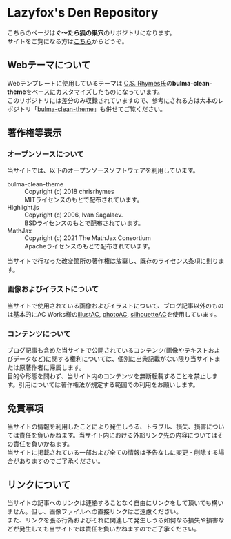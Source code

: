 # Lazyfox's Den Repository
こちらのページは**ぐ〜たら狐の巣穴**のリポジトリになります。  
サイトをご覧になる方は[こちら](https://lazyfox.blog/)からどうぞ。

## Webテーマについて
Webテンプレートに使用しているテーマは [C.S. Rhymes氏](https://www.csrhymes.com/)の**bulma-clean-theme**をベースにカスタマイズしたものになっています。  
このリポジトリには差分のみ収録されていますので、参考にされる方は大本のレポジトリ「[bulma-clean-theme](https://github.com/chrisrhymes/bulma-clean-theme)」も併せてご覧ください。

## 著作権等表示
### オープンソースについて
当サイトでは、以下のオープンソースソフトウェアを利用しています。
<dl>
    <dt>bulma-clean-theme</dt>
    <dd>
        Copyright (c) 2018 chrisrhymes<br>
        MITライセンスのもとで配布されています。
    </dd>
    <dt>Highlight.js</dt>
    <dd>
        Copyright (c) 2006, Ivan Sagalaev.<br>
        BSDライセンスのもとで配布されています。
    </dd>
    <dt>MathJax</dt>
    <dd>
        Copyright (c) 2021 The MathJax Consortium<br>
        Apacheライセンスのもとで配布されています。
    </dd>
</dl>
当サイトで行なった改変箇所の著作権は放棄し、既存のライセンス条項に則ります。

### 画像およびイラストについて
当サイトで使用されている画像およびイラストについて、ブログ記事以外のものは基本的にAC Works様の[illustAC](https://www.ac-illust.com/), [photoAC](https://www.photo-ac.com/), [silhouetteAC](https://www.silhouette-ac.com/)を使用しています。
### コンテンツについて
ブログ記事も含めた当サイトで公開されているコンテンツ(画像やテキストおよびデータなど)に関する権利については、個別に出典記載がない限り当サイトまたは原著作者に帰属します。  
目的や形態を問わず、当サイト内のコンテンツを無断転載することを禁止します。引用については著作権法が規定する範囲での利用をお願いします。

## 免責事項
当サイトの情報を利用したことにより発生しうる、トラブル、損失、損害については責任を負いかねます。当サイト内における外部リンク先の内容についてはその責任を負いかねます。  
当サイトに掲載されている一部および全ての情報は予告なしに変更・削除する場合がありますのでご了承ください。

## リンクについて
当サイトの記事へのリンクは連絡することなく自由にリンクをして頂いても構いません。但し、画像ファイルへの直接リンクはご遠慮ください。  
また、リンクを張る行為およびそれに関連して発生しうる如何なる損失や損害などが発生しても当サイトでは責任を負いかねますのでご了承ください。
